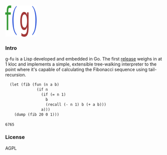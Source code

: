 ![Logo](logo.png)

### Intro
g-fu is a Lisp developed and embedded in Go. The first [release](https://github.com/codr7/g-fu/tree/master/v1) weighs in at 1 kloc and implements a simple, extensible tree-walking interpreter to the point where it's capable of calculating the Fibonacci sequence using tail-recursion.

```
  (let (fib (fun (n a b)
              (if n 
                (if (= n 1)
                  b
                  (recall (- n 1) b (+ a b)))
                a)))
    (dump (fib 20 0 1)))

6765
```

### License
AGPL